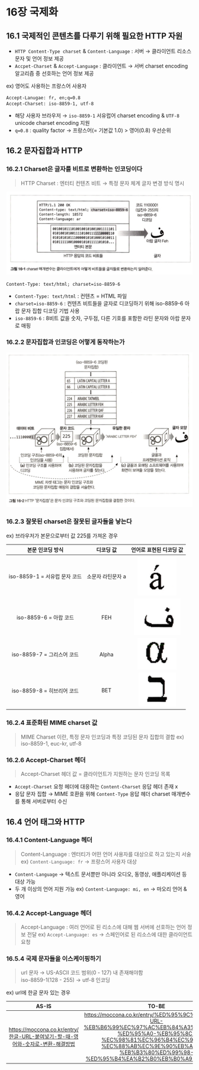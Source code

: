 # 16장 국제화

## 16.1 국제적인 콘텐츠를 다루기 위해 필요한 HTTP 자원

- `HTTP Content-Type charset` & `Content-Language` : 서버 &rarr; 클라이언트 리소스 문자 및 언어 정보 제공
- `Accpet-Charset` & `Accept-Language` : 클라이언트 &rarr; 서버 charset encoding 알고리즘 중 선호하는 언어 정보 제공

ex) 영어도 사용하는 프랑스어 사용자

```text
Accept-Lanugae: fr, en;q=0.8
Accept-Charset: iso-8859-1, utf-8
```

- 해당 사용자 브라우저 &rarr; `iso-8859-1` 서유럽어 charset encoding & `UTF-8` unicode charset encoding 지원
- `q=0.8` : quality factor &rarr; 프랑스어(= 기본값 1.0) > 영어(0.8)  우선순위

## 16.2 문자집합과 HTTP

### 16.2.1 Charset은 글자를 비트로 변환하는 인코딩이다

> HTTP Charset : 엔터티 컨텐츠 비트 &rarr; 특정 문자 체계 글자 변경 방식 명시

<div align="center">
    <img src="img/1.png" alt="" />
</div>

```text
Content-Type: text/html; charset=iso-8859-6
```

- `Content-Type: text/html` : 컨텐츠 = HTML 파일
- `charset=iso-8859-6` : 컨텐츠 비트들을 글자로 디코딩하기 위해 iso-8859-6 아랍 문자 집합 디코딩 기법 사용
- `iso-8859-6` : 8비트 값을 숫자, 구두점, 다른 기호를 포함한 라틴 문자와 아랍 문자로 매핑

### 16.2.2 문자집합과 인코딩은 어떻게 동작하는가

<div align="center">
    <img src="img/2.png" alt="" />
</div>

### 16.2.3 잘못된 charset은 잘못된 글자들을 낳는다

ex) 브라우저가 본문으로부터 값 225를 가져온 경우

|       본문 인코딩 방식        |디코딩 값|          언어로 표현된 디코딩 값          |
|:----------------------:|:------:|:-------------------------------:|
| iso-8859-1 = 서유럽 문자 코드 |소문자 라틴문자 a| <img src="./img/3.png" alt=""/> |
|   iso-8859-6 = 아랍 코드   |FEH| <img src="./img/4.png" alt=""/> |
|  iso-8859-7 = 그리스어 코드  |Alpha| <img src="./img/5.png" alt=""/> |
|   iso-8859-8 = 히브리어 코드|BET| <img src="./img/6.png" alt=""/> |

### 16.2.4 표준화된 MIME charset 값

> MIME Charset 이란, 특정 문자 인코딩과 특정 코딩된 문자 집합의 결합 ex) iso-8859-1, euc-kr, utf-8

### 16.2.6 Accept-Charset 헤더

> Accept-Charset 헤더 값 = 클라이언트가 지원하는 문자 인코딩 목록

- `Accept-Charset` 요청 헤더에 대응하는 `Content-Charset` 응답 헤더 존재 x
- 응답 문자 집합 &rarr; MIME 호환을 위해 `Content-Type` 응답 헤더 charset 매개변수를 통해 서버로부터 수신

## 16.4 언어 태그와 HTTP

### 16.4.1 Content-Language 헤더

> Content-Language : 엔터티가 어떤 언어 사용자를 대상으로 하고 있는지 서술  
> ex) `Content-Language: fr` &rarr; 프랑스어 사용자 대상

- `Content-Language` &rarr; 텍스트 문서뿐만 아니라 오디오, 동영상, 애플리케이션 등 대상 가능
- 두 개 이상의 언어 지원 가능 ex) `Content-Language: mi, en` &rarr; 마오리 언어 & 영어

### 16.4.2 Accept-Language 헤더

> Accept-Language : 여러 언어로 된 리소스에 대해 웹 서버에 선호하는 언어 정보 전달
> ex) `Accept-Language: es` &rarr; 스페인어로 된 리소스에 대한 클라이언트 요청

### 16.5.4 국제 문자들을 이스케이핑하기

> url 문자 &rarr; US-ASCII 코드 범위(0 - 127) 내 존재해야함  
> iso-8859-1(128 - 255) &rarr; utf-8 인코딩

ex) url에 한글 문자 있는 경우

|                            AS-IS                            |TO-BE|
|:-----------------------------------------------------------:|:-----:|
| https://moccona.co.kr/entry/한글-URL-붙여넣기-할-때-영어와-숫자로-변환-해결방법 |https://moccona.co.kr/entry/%ED%95%9C%EA%B8%80-URL-%EB%B6%99%EC%97%AC%EB%84%A3%EA%B8%B0-%ED%95%A0-%EB%95%8C-%EC%98%81%EC%96%B4%EC%99%80-%EC%88%AB%EC%9E%90%EB%A1%9C-%EB%B3%80%ED%99%98-%ED%95%B4%EA%B2%B0%EB%B0%A9%EB%B2%95|